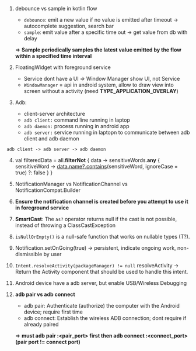 1. debounce vs sample in kotlin flow
    - `debounce`: emit a new value if no value is emitted after timeout -> autocomplete suggestion, search bar
    - `sample`: emit value after a specific time out -> get value from db with delay
    
    => **Sample periodically samples the latest value emitted by the flow within a specified time interval**
    
2. FloatingWidget with foreground service
    - Service dont have a UI
    => Window Manager show UI, not Service
    - `WindowManager` = api in android system, allow to draw view into screen without a activity
    (need **TYPE_APPLICATION_OVERLAY**)
3. Adb:
    - client-server architecture
    - `adb client:` command line running in laptop
    - `adb daemon:` process running in android app
    - `adb server:` service running in laptopn to communicate between adb client and adb daemon

```
adb client -> adb server -> adb daemon
```

4. val filteredData = all.**filterNot** { data ->
    sensitiveWords.**any** { sensitiveWord ->
          [data.name?.contains](http://data.name/?.contains)(sensitiveWord, ignoreCase = true) ?: false
    }
}
5. NotificationManager vs NotificationChannel vs NotificationCompat.Builder
6. **Ensure the notification channel is created before you attempt to use it in foreground service**
7. **SmartCast**: The `as?` operator returns null if the cast is not possible, instead of throwing a ClassCastException
8. `isNullOrEmpty()` is a null-safe function that works on nullable types (T?).
9. Notification.setOnGoing(true) -> persistent, indicate ongoing work, non-dismissible by user
10. `Intent.resolveActivity(packageManager) != null`
resolveActivity -> Return the Activity component that should be used to handle this intent.
11. Android device have a adb server, but enable USB/Wireless Debugging
12. **adb pair vs adb connect**
    - adb pair: Authenticate (authorize) the computer with the Android device; require first time
    - adb connect: Establish the wireless ADB connection; dont require if already paired
    
    => **must adb pair <ipaddr>:<pair_port> first then adb connect <ipaddrr>:<connect_port>
    (pair port != connect port)**